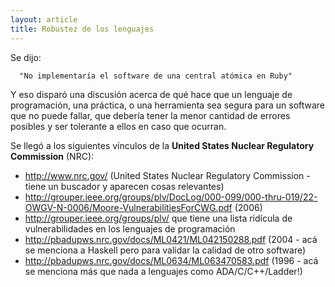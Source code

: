 ```yaml
---
layout: article
title: Robustez de los lenguajes
---
```


Se dijo:

`  "No implementaría el software de una central atómica en Ruby"`

Y eso disparó una discusión acerca de qué hace que un lenguaje de programación, una práctica, o una herramienta sea segura para un software que no puede fallar, que debería tener la menor cantidad de errores posibles y ser tolerante a ellos en caso que ocurran.

Se llegó a los siguientes vínculos de la **United States Nuclear Regulatory Commission** (NRC):

-   [<http://www.nrc.gov/>](http://www.nrc.gov/) (United States Nuclear Regulatory Commission - tiene un buscador y aparecen cosas relevantes)
-   [<http://grouper.ieee.org/groups/plv/DocLog/000-099/000-thru-019/22-OWGV-N-0006/Moore-VulnerabilitiesForCWG.pdf>](http://grouper.ieee.org/groups/plv/DocLog/000-099/000-thru-019/22-OWGV-N-0006/Moore-VulnerabilitiesForCWG.pdf) (2006)
-   [<http://grouper.ieee.org/groups/plv/>](http://grouper.ieee.org/groups/plv/) que tiene una lista ridícula de vulnerabilidades en los lenguajes de programación
-   [<http://pbadupws.nrc.gov/docs/ML0421/ML042150288.pdf>](http://pbadupws.nrc.gov/docs/ML0421/ML042150288.pdf) (2004 - acá se menciona a Haskell pero para validar la calidad de otro software)
-   [<http://pbadupws.nrc.gov/docs/ML0634/ML063470583.pdf>](http://pbadupws.nrc.gov/docs/ML0634/ML063470583.pdf) (1996 - acá se menciona más que nada a lenguajes como ADA/C/C++/Ladder!)

